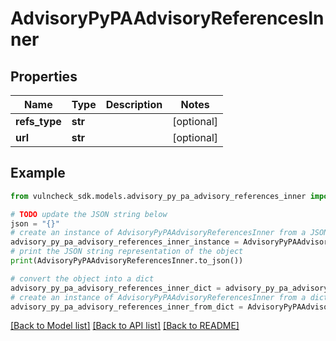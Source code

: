 # AdvisoryPyPAAdvisoryReferencesInner


## Properties

Name | Type | Description | Notes
------------ | ------------- | ------------- | -------------
**refs_type** | **str** |  | [optional] 
**url** | **str** |  | [optional] 

## Example

```python
from vulncheck_sdk.models.advisory_py_pa_advisory_references_inner import AdvisoryPyPAAdvisoryReferencesInner

# TODO update the JSON string below
json = "{}"
# create an instance of AdvisoryPyPAAdvisoryReferencesInner from a JSON string
advisory_py_pa_advisory_references_inner_instance = AdvisoryPyPAAdvisoryReferencesInner.from_json(json)
# print the JSON string representation of the object
print(AdvisoryPyPAAdvisoryReferencesInner.to_json())

# convert the object into a dict
advisory_py_pa_advisory_references_inner_dict = advisory_py_pa_advisory_references_inner_instance.to_dict()
# create an instance of AdvisoryPyPAAdvisoryReferencesInner from a dict
advisory_py_pa_advisory_references_inner_from_dict = AdvisoryPyPAAdvisoryReferencesInner.from_dict(advisory_py_pa_advisory_references_inner_dict)
```
[[Back to Model list]](../README.md#documentation-for-models) [[Back to API list]](../README.md#documentation-for-api-endpoints) [[Back to README]](../README.md)


